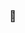 ### 🛶
<!--
**rxinn/rxinn** is a ✨ _special_ ✨ repository because its `README.md` (this file) appears on your GitHub profile.

![alt text](https://cdn.discordapp.com/attachments/705483166617698345/770010152182743101/unknown.png)

Here are some ideas to get you started:

- 🔭 I’m currently working on ...
- 🌱 I’m currently learning ...
- 👯 I’m looking to collaborate on ...
- 🤔 I’m looking for help with ...
- 💬 Ask me about ...
- 📫 How to reach me: ...
- 😄 Pronouns: ...
- ⚡ Fun fact: ...
-->
